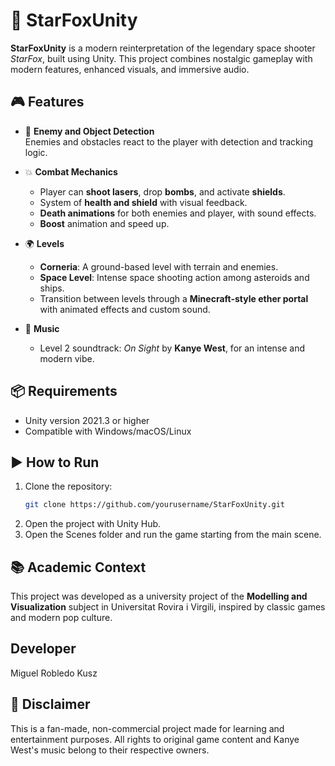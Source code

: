 # 🚀 StarFoxUnity

**StarFoxUnity** is a modern reinterpretation of the legendary space shooter *StarFox*, built using Unity. This project combines nostalgic gameplay with modern features, enhanced visuals, and immersive audio.

## 🎮 Features

- 🧠 **Enemy and Object Detection**  
  Enemies and obstacles react to the player with detection and tracking logic.

- 💥 **Combat Mechanics**  
  - Player can **shoot lasers**, drop **bombs**, and activate **shields**.
  - System of **health and shield** with visual feedback.
  - **Death animations** for both enemies and player, with sound effects.
  - **Boost** animation and speed up.

- 🌍 **Levels**
  - **Corneria**: A ground-based level with terrain and enemies.
  - **Space Level**: Intense space shooting action among asteroids and ships.
  - Transition between levels through a **Minecraft-style ether portal** with animated effects and custom sound.

- 🎵 **Music**
  - Level 2 soundtrack: *On Sight* by **Kanye West**, for an intense and modern vibe.

## 📦 Requirements

- Unity version 2021.3 or higher
- Compatible with Windows/macOS/Linux

## ▶️ How to Run

1. Clone the repository:
   ```bash
   git clone https://github.com/yourusername/StarFoxUnity.git
2. Open the project with Unity Hub.
3. Open the Scenes folder and run the game starting from the main scene.

## 📚 Academic Context
This project was developed as a university project of the **Modelling and Visualization** subject in Universitat Rovira i Virgili, inspired by classic games and modern pop culture.

## Developer
Miguel Robledo Kusz

## 👾 Disclaimer
This is a fan-made, non-commercial project made for learning and entertainment purposes. All rights to original game content and Kanye West's music belong to their respective owners.
